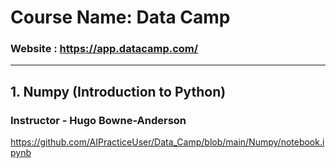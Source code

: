 # Course Name: Data Camp
### Website : https://app.datacamp.com/

-------------------------------------------------------------------------------------------------------------------------------------
## 1. Numpy (Introduction to Python)
### Instructor - Hugo Bowne-Anderson
https://github.com/AIPracticeUser/Data_Camp/blob/main/Numpy/notebook.ipynb


